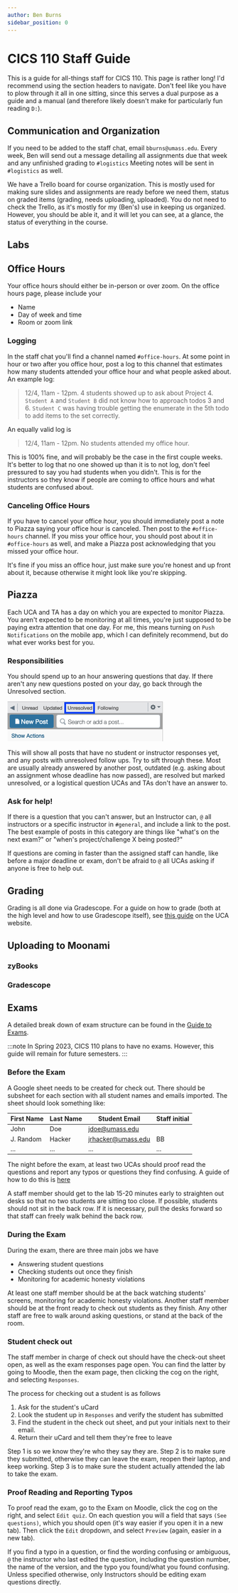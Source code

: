 ```yaml
---
author: Ben Burns
sidebar_position: 0
---
```


# CICS 110 Staff Guide
This is a guide for all-things staff for CICS 110. This page is rather long! I'd recommend using the section headers to navigate. Don't feel like you have to plow through it all in one sitting, since this serves a dual purpose as a guide and a manual (and therefore likely doesn't make for particularly fun reading `D:`).

## Communication and Organization
If you need to be added to the staff chat, email `bburns@umass.edu`.
Every week, Ben will send out a message detailing all assignments due that week and any unfinished grading to `#logistics`
Meeting notes will be sent in `#logistics` as well. 

We have a Trello board for course organization. This is mostly used for making sure slides and assignments are ready before we need them, status on graded items (grading, needs uploading, uploaded). You do not need to check the Trello, as it's mostly for my (Ben's) use in keeping us organized. However, you should be able it, and it will let you can see, at a glance, the status of everything in the course. 

## Labs

## Office Hours
Your office hours should either be in-person or over zoom. 
On the office hours page, please include your 
- Name
- Day of week and time
- Room or zoom link

### Logging
In the staff chat you'll find a channel named `#office-hours`. 
At some point in hour or two after you office hour, post a log to this channel that estimates how many students attended your office hour and what people asked about. 
An example log: 

> 12/4, 11am - 12pm.
> 4 students showed up to ask about Project 4. `Student A` and `Student B` did not know how to approach todos 3 and 6. `Student C` was having trouble getting the enumerate in the 5th todo to add items to the set correctly. 

An equally valid log is 

> 12/4, 11am - 12pm. No students attended my office hour.

This is 100% fine, and will probably be the case in the first couple weeks. 
It's better to log that no one showed up than it is to not log, don't feel pressured to say you had students when you didn't. 
This is for the instructors so they know if people are coming to office hours and what students are confused about. 

### Canceling Office Hours
If you have to cancel your office hour, you should immediately post a note to Piazza saying your office hour is canceled. 
Then post to the `#office-hours` channel. 
If you miss your office hour, you should post about it in `#office-hours` as well, and make a Piazza post acknowledging that you missed your office hour. 

It's fine if you miss an office hour, just make sure you're honest and up front about it, because otherwise it might look like you're skipping.

## Piazza
Each UCA and TA has a day on which you are expected to monitor Piazza. You aren't expected to be monitoring at all times, you're just supposed to be paying extra attention that one day. For me, this means turning on `Push Notifications` on the mobile app, which I can definitely recommend, but do what ever works best for you. 

### Responsibilities
You should spend up to an hour answering questions that day. If there aren't any new questions posted on your day, go back through the Unresolved section.

![Unresolved](./unresolved.png)

This will show all posts that have no student or instructor responses yet, and any posts with unresolved follow ups. Try to sift through these. Most are usually already answered by another post, outdated (e.g. asking about an assignment whose deadline has now passed), are resolved but marked unresolved, or a logistical question UCAs and TAs don't have an answer to.

### Ask for help!
If there is a question that you can't answer, but an Instructor can, `@` all instructors or a specific instructor in `#general`, and include a link to the post. 
The best example of posts in this category are things like "what's on the next exam?" or "when's project/challenge X being posted?"

If questions are coming in faster than the assigned staff can handle, like before a major deadline or exam, don't be afraid to `@` all UCAs asking if anyone is free to help out.

## Grading
Grading is all done via Gradescope. For a guide on how to grade (both at the high level and how to use Gradescope itself), 
see [this guide](https://groups.cs.umass.edu/uca/uca-training-grading-on-gradescope/) on the UCA website. 

 
## Uploading to Moonami
### zyBooks
### Gradescope

## Exams
A detailed break down of exam structure can be found in the [Guide to Exams](./exams).

:::note
In Spring 2023, CICS 110 plans to have no exams. However, this guide will remain for future semesters. 
:::

### Before the Exam
A Google sheet needs to be created for check out. There should be subsheet for each section with all student names and emails imported. The sheet should look something like:

| First Name | Last Name | Student Email | Staff initial |
| --- | --- | --- |--- |
| John | Doe | jdoe@umass.edu | | 
| J. Random | Hacker | jrhacker@umass.edu | BB |
|...|...|...|...|

The night before the exam, at least two UCAs should proof read the questions and report any typos or questions they find confusing. A guide of how to do this is [here](#proof-reading-and-reporting-typos)

A staff member should get to the lab 15-20 minutes early to straighten out desks so that no two students are sitting too close.
If possible, students should not sit in the back row. If it is necessary, pull the desks forward so that staff can freely walk behind the back row.

### During the Exam
During the exam, there are three main jobs we have 
- Answering student questions
- Checking students out once they finish
- Monitoring for academic honesty violations

At least one staff member should be at the back watching students' screens, monitoring for academic honesty violations. Another staff member should be at the front ready to check out students as they finish. Any other staff are free to walk around asking questions, or stand at the back of the room.

### Student check out
The staff member in charge of check out should have the check-out sheet open, as well as the exam responses page open. You can find the latter by going to Moodle, then the exam page, then clicking the cog on the right, and selecting `Responses`.

The process for checking out a student is as follows
1. Ask for the student's uCard
2. Look the student up in `Responses` and verify the student has submitted
3. Find the student in the check out sheet, and put your initials next to their email. 
4. Return their uCard and tell them they're free to leave

Step 1 is so we know they're who they say they are. Step 2 is to make sure they submitted, otherwise they can leave the exam, reopen their laptop, and keep working. Step 3 is to make sure the student actually attended the lab to take the exam.

### Proof Reading and Reporting Typos
To proof read the exam, go to the Exam on Moodle, click the cog on the right, and select `Edit quiz`. On each question you will a field that says `(See questions)`, which you should open (it's way easier if you open it in a new tab). Then click the `Edit` dropdown, and select `Preview` (again, easier in a new tab).

If you find a typo in a question, or find the wording confusing or ambiguous, `@` the instructor who last edited the question, including the question number, the name of the version, and the typo you found/what you found confusing. Unless specified otherwise, only Instructors should be editing exam questions directly. 